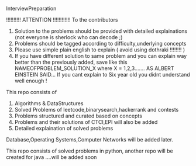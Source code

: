 InterviewPreparation

!!!!!!!!!! ATTENTION !!!!!!!!!!!!
To the contributors
1. Solution to the problems should be provided with detailed explainations (not everyone is sherlock who can decode ;)
2. Problems should be tagged according to difficulty,underlying concepts
3. Please use simple plain english to explain ( avoid using dothraki !!!!!!!! )
4. If you have different solution to same problem and you can explain way better than the previously added, save like this NAMEOFPROBLEM_SOLUTION_X
   where X = 1,2,3.......
   AS ALBERT EINSTEIN SAID... If you cant explain to Six year old you didnt understand well enough !

This repo consists of
1. Algorithms & DataStructures
2. Solved Problems of leetcode,binarysearch,hackerrank and contests
3. Problems structured and curated based on concepts
4. Problems and their solutions of CTCI,EPI will also be added
5. Detailed explaination of solved problems

Database,Operating Systems,Computer Networks will be added later.

This repo consists of solved problems in python, another repo will be created for java ....will be added soon
